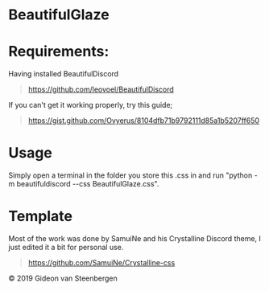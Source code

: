 # BeautifulGlaze

# Requirements:
Having installed BeautifulDiscord
>https://github.com/leovoel/BeautifulDiscord

If you can't get it working properly, try this guide;
>https://gist.github.com/Ovyerus/8104dfb71b9792111d85a1b5207ff650

# Usage
Simply open a terminal in the folder you store this .css in and run "python -m beautifuldiscord --css BeautifulGlaze.css".

# Template
Most of the work was done by SamuiNe and his Crystalline Discord theme, I just edited it a bit for personal use.
>https://github.com/SamuiNe/Crystalline-css

© 2019 Gideon van Steenbergen